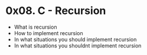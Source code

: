 # 0x08. C - Recursion
* What is recursion
* How to implement recursion
* In what situations you should implement recursion
* In what situations you shouldnt implement recursion
